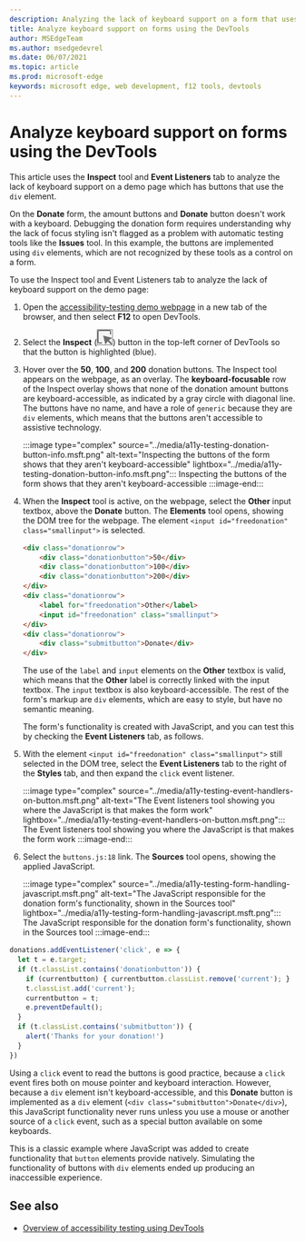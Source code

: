 ```yaml
---
description: Analyzing the lack of keyboard support on a form that uses the div element with the Inspect tool and Event Listeners tab.
title: Analyze keyboard support on forms using the DevTools
author: MSEdgeTeam
ms.author: msedgedevrel
ms.date: 06/07/2021
ms.topic: article
ms.prod: microsoft-edge
keywords: microsoft edge, web development, f12 tools, devtools
---
```

# Analyze keyboard support on forms using the DevTools

This article uses the **Inspect** tool and **Event Listeners** tab to analyze the lack of keyboard support on a demo page which has buttons that use the `div` element.

On the **Donate** form, the amount buttons and **Donate** button doesn't work with a keyboard.  Debugging the donation form requires understanding why the lack of focus styling isn't flagged as a problem with automatic testing tools like the **Issues** tool.  In this example, the buttons are implemented using `div` elements, which are not recognized by these tools as a control on a form.

To use the Inspect tool and Event Listeners tab to analyze the lack of keyboard support on the demo page:

<!-- 1. Inspect tool: Accessibility section: keyboard-focusable row -->

1.  Open the [accessibility-testing demo webpage](https://microsoftedge.github.io/DevToolsSamples/a11y-testing/page-with-errors.html) in a new tab of the browser, and then select **F12** to open DevTools.

1.  Select the **Inspect** (![Inspect icon](../media/inspect-icon.msft.png)) button in the top-left corner of DevTools so that the button is highlighted (blue).

1.  Hover over the **50**, **100**, and **200** donation buttons.  The Inspect tool appears on the webpage, as an overlay.  The **keyboard-focusable** row of the Inspect overlay shows that none of the donation amount buttons are keyboard-accessible, as indicated by a gray circle with diagonal line.  The buttons have no name, and have a role of `generic` because they are `div` elements, which means that the buttons aren't accessible to assistive technology.

    :::image type="complex" source="../media/a11y-testing-donation-button-info.msft.png" alt-text="Inspecting the buttons of the form shows that they aren't keyboard-accessible" lightbox="../media/a11y-testing-donation-button-info.msft.png":::
        Inspecting the buttons of the form shows that they aren't keyboard-accessible
    :::image-end:::

1.  When the **Inspect** tool is active, on the webpage, select the **Other** input textbox, above the **Donate** button.  The **Elements** tool opens, showing the DOM tree for the webpage.  The element `<input id="freedonation" class="smallinput">` is selected.

    ```html
    <div class="donationrow">
        <div class="donationbutton">50</div>
        <div class="donationbutton">100</div>
        <div class="donationbutton">200</div>
    </div>
    <div class="donationrow">
        <label for="freedonation">Other</label>
        <input id="freedonation" class="smallinput">
    </div>
    <div class="donationrow">
        <div class="submitbutton">Donate</div>
    </div>
    ```

    The use of the `label` and `input` elements on the **Other** textbox is valid, which means that the **Other** label is correctly linked with the input textbox.  The `input` textbox is also keyboard-accessible.  The rest of the form's markup are `div` elements, which are easy to style, but have no semantic meaning.

    <!-- 2. Elements tool: Event Listeners tab -->

    The form's functionality is created with JavaScript, and you can test this by checking the **Event Listeners** tab, as follows.

1.  With the element `<input id="freedonation" class="smallinput">` still selected in the DOM tree, select the **Event Listeners** tab to the right of the **Styles** tab, and then expand the `click` event listener.

    :::image type="complex" source="../media/a11y-testing-event-handlers-on-button.msft.png" alt-text="The Event listeners tool showing you where the JavaScript is that makes the form work" lightbox="../media/a11y-testing-event-handlers-on-button.msft.png":::
        The Event listeners tool showing you where the JavaScript is that makes the form work
    :::image-end:::

1.  Select the `buttons.js:18` link.  The **Sources** tool opens, showing the applied JavaScript.

    :::image type="complex" source="../media/a11y-testing-form-handling-javascript.msft.png" alt-text="The JavaScript responsible for the donation form's functionality, shown in the Sources tool" lightbox="../media/a11y-testing-form-handling-javascript.msft.png":::
        The JavaScript responsible for the donation form's functionality, shown in the Sources tool
    :::image-end:::

```javascript
donations.addEventListener('click', e => {
  let t = e.target;
  if (t.classList.contains('donationbutton')) {
    if (currentbutton) { currentbutton.classList.remove('current'); }
    t.classList.add('current');
    currentbutton = t;
    e.preventDefault();
  }
  if (t.classList.contains('submitbutton')) {
    alert('Thanks for your donation!')
  }
})
```

Using a `click` event to read the buttons is good practice, because a `click` event fires both on mouse pointer and keyboard interaction.  However, because a `div` element isn't keyboard-accessible, and this **Donate** button is implemented as a `div` element (`<div class="submitbutton">Donate</div>`), this JavaScript functionality never runs unless you use a mouse or another source of a `click` event, such as a special button available on some keyboards.

This is a classic example where JavaScript was added to create functionality that `button` elements provide natively.  Simulating the functionality of buttons with `div` elements ended up producing an inaccessible experience.


<!-- ====================================================================== -->
## See also

*  [Overview of accessibility testing using DevTools](accessibility-testing-in-devtools.md)
